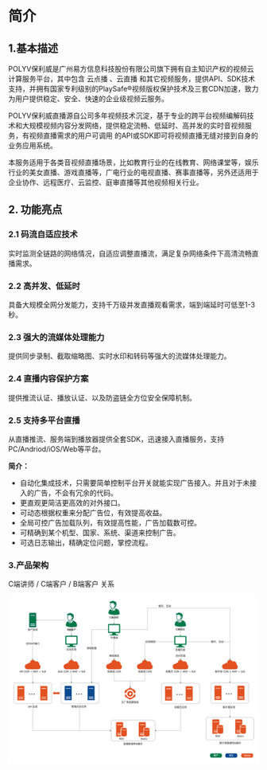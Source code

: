 # 简介

## 1.基本描述

POLYV保利威是广州易方信息科技股份有限公司旗下拥有自主知识产权的视频云计算服务平台，其中包含 云点播 、云直播 和其它视频服务，提供API、SDK技术支持，并拥有国家专利级别的PlaySafe®视频版权保护技术及三套CDN加速，致力为用户提供稳定、安全、快速的企业级视频云服务。 

POLYV保利威直播源自公司多年视频技术沉淀，基于专业的跨平台视频编解码技术和大规模视频内容分发网络，提供稳定流畅、低延时、高并发的实时音视频服务，有视频直播需求的用户可调用 的API或SDK即可将视频直播无缝对接到自身的业务应用系统。

本服务适用于各类音视频直播场景，比如教育行业的在线教育、网络课堂等，娱乐行业的美女直播、游戏直播等，广电行业的电视直播、赛事直播等，另外还适用于企业协作、远程医疗、云监控、庭审直播等其他视频相关行业。

## 2. 功能亮点

###  2.1 码流自适应技术

实时监测全链路的网络情况，自适应调整直播流，满足复杂网络条件下高清流畅直播需求。

### 2.2 高并发、低延时

具备大规模全网分发能力，支持千万级并发直播观看需求，端到端延时可低至1-3秒。

### 2.3 强大的流媒体处理能力

提供同步录制、截取缩略图、实时水印和转码等强大的流媒体处理能力。

### 2.4 直播内容保护方案

提供推流认证、播放认证、以及防盗链全方位安全保障机制。

### 2.5 支持多平台直播

从直播推流、服务端到播放器提供全套SDK，迅速接入直播服务，支持PC/Andriod/iOS/Web等平台。



**简介：**

- 自动化集成技术，只需要简单控制平台开关就能实现广告接入。并且对于未接入的广告，不会有冗余的代码。
- 更直观更简洁更高效的对外接口。
- 可动态根据权重来分配广告位，有效提高收益。
- 全局可控广告加载队列，有效提高性能，广告加载数可控。
- 可精确到某个机型、国家、系统、渠道来控制广告。
- 可选日志输出，精确定位问题，掌控流程。



### 3.产品架构

C端讲师  / C端客户  / B端客户  关系 



![avatar](.\img\image-20200917183237576.png)

 

 